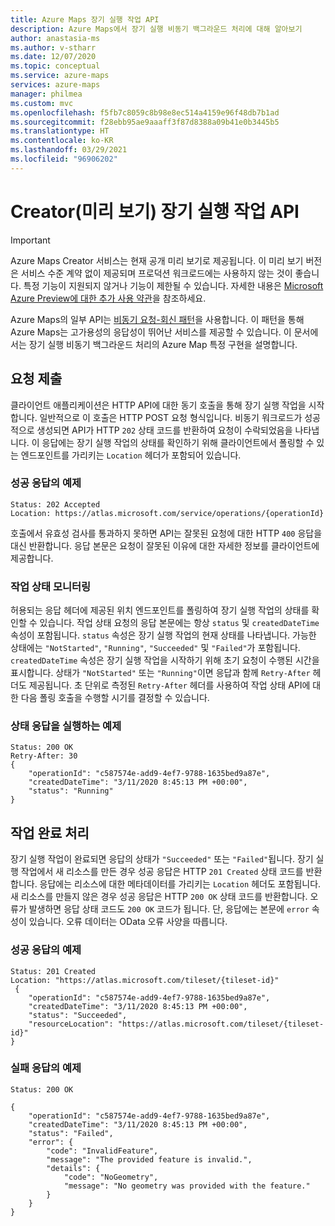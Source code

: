 ```yaml
---
title: Azure Maps 장기 실행 작업 API
description: Azure Maps에서 장기 실행 비동기 백그라운드 처리에 대해 알아보기
author: anastasia-ms
ms.author: v-stharr
ms.date: 12/07/2020
ms.topic: conceptual
ms.service: azure-maps
services: azure-maps
manager: philmea
ms.custom: mvc
ms.openlocfilehash: f5fb7c8059c8b98e8ec514a4159e96f48db7b1ad
ms.sourcegitcommit: f28ebb95ae9aaaff3f87d8388a09b41e0b3445b5
ms.translationtype: HT
ms.contentlocale: ko-KR
ms.lasthandoff: 03/29/2021
ms.locfileid: "96906202"
---
```

# <a name="creator-preview-long-running-operation-api"></a>Creator(미리 보기) 장기 실행 작업 API

> [!IMPORTANT]
> Azure Maps Creator 서비스는 현재 공개 미리 보기로 제공됩니다.
> 이 미리 보기 버전은 서비스 수준 계약 없이 제공되며 프로덕션 워크로드에는 사용하지 않는 것이 좋습니다. 특정 기능이 지원되지 않거나 기능이 제한될 수 있습니다. 자세한 내용은 [Microsoft Azure Preview에 대한 추가 사용 약관](https://azure.microsoft.com/support/legal/preview-supplemental-terms/)을 참조하세요.

Azure Maps의 일부 API는 [비동기 요청-회신 패턴](/azure/architecture/patterns/async-request-reply)을 사용합니다. 이 패턴을 통해 Azure Maps는 고가용성의 응답성이 뛰어난 서비스를 제공할 수 있습니다. 이 문서에서는 장기 실행 비동기 백그라운드 처리의 Azure Map 특정 구현을 설명합니다.

## <a name="submitting-a-request"></a>요청 제출

클라이언트 애플리케이션은 HTTP API에 대한 동기 호출을 통해 장기 실행 작업을 시작합니다. 일반적으로 이 호출은 HTTP POST 요청 형식입니다. 비동기 워크로드가 성공적으로 생성되면 API가 HTTP `202` 상태 코드를 반환하여 요청이 수락되었음을 나타냅니다. 이 응답에는 장기 실행 작업의 상태를 확인하기 위해 클라이언트에서 폴링할 수 있는 엔드포인트를 가리키는 `Location` 헤더가 포함되어 있습니다.

### <a name="example-of-a-success-response"></a>성공 응답의 예제

```HTTP
Status: 202 Accepted
Location: https://atlas.microsoft.com/service/operations/{operationId}

```

호출에서 유효성 검사를 통과하지 못하면 API는 잘못된 요청에 대한 HTTP `400` 응답을 대신 반환합니다. 응답 본문은 요청이 잘못된 이유에 대한 자세한 정보를 클라이언트에 제공합니다.

### <a name="monitoring-the-operation-status"></a>작업 상태 모니터링

허용되는 응답 헤더에 제공된 위치 엔드포인트를 폴링하여 장기 실행 작업의 상태를 확인할 수 있습니다. 작업 상태 요청의 응답 본문에는 항상 `status` 및 `createdDateTime` 속성이 포함됩니다. `status` 속성은 장기 실행 작업의 현재 상태를 나타냅니다. 가능한 상태에는 `"NotStarted"`, `"Running"`, `"Succeeded"` 및 `"Failed"`가 포함됩니다. `createdDateTime` 속성은 장기 실행 작업을 시작하기 위해 초기 요청이 수행된 시간을 표시합니다. 상태가 `"NotStarted"` 또는 `"Running"`이면 응답과 함께 `Retry-After` 헤더도 제공됩니다. 초 단위로 측정된 `Retry-After` 헤더를 사용하여 작업 상태 API에 대한 다음 폴링 호출을 수행할 시기를 결정할 수 있습니다.

### <a name="example-of-running-a-status-response"></a>상태 응답을 실행하는 예제

```HTTP
Status: 200 OK
Retry-After: 30
{
    "operationId": "c587574e-add9-4ef7-9788-1635bed9a87e",
    "createdDateTime": "3/11/2020 8:45:13 PM +00:00",
    "status": "Running"
}
```

## <a name="handling-operation-completion"></a>작업 완료 처리

장기 실행 작업이 완료되면 응답의 상태가 `"Succeeded"` 또는 `"Failed"`됩니다. 장기 실행 작업에서 새 리소스를 만든 경우 성공 응답은 HTTP `201 Created` 상태 코드를 반환합니다. 응답에는 리소스에 대한 메타데이터를 가리키는 `Location` 헤더도 포함됩니다. 새 리소스를 만들지 않은 경우 성공 응답은 HTTP `200 OK` 상태 코드를 반환합니다. 오류가 발생하면 응답 상태 코드도 `200 OK` 코드가 됩니다. 단, 응답에는 본문에 `error` 속성이 있습니다. 오류 데이터는 OData 오류 사양을 따릅니다.

### <a name="example-of-success-response"></a>성공 응답의 예제

```HTTP
Status: 201 Created
Location: "https://atlas.microsoft.com/tileset/{tileset-id}"
 {
    "operationId": "c587574e-add9-4ef7-9788-1635bed9a87e",
    "createdDateTime": "3/11/2020 8:45:13 PM +00:00",
    "status": "Succeeded",
    "resourceLocation": "https://atlas.microsoft.com/tileset/{tileset-id}"
}
```

### <a name="example-of-failure-response"></a>실패 응답의 예제

```HTTP
Status: 200 OK

{
    "operationId": "c587574e-add9-4ef7-9788-1635bed9a87e",
    "createdDateTime": "3/11/2020 8:45:13 PM +00:00",
    "status": "Failed",
    "error": {
        "code": "InvalidFeature",
        "message": "The provided feature is invalid.",
        "details": {
            "code": "NoGeometry",
            "message": "No geometry was provided with the feature."
        }
    }
}
```